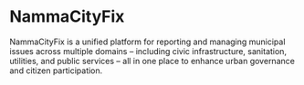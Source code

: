 # NammaCityFix
NammaCityFix is a unified platform for reporting and managing municipal issues across multiple domains – including civic infrastructure, sanitation, utilities, and public services – all in one place to enhance urban governance and citizen participation.
